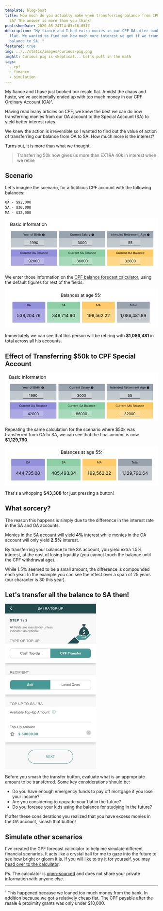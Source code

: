 ```yaml
---
template: blog-post
title: How much do you actually make when transferring balance from CPF OA to
  SA? The answer is more than you think!
publishedDate: 2020-08-24T14:03:16.051Z
description: "My fiance and I had extra monies in our CPF OA after booking a
  flat. We wanted to find out how much more interest we get if we transfer the
  balance to SA. "
featured: true
img: ../../static/images/curious-pig.png
imgAlt: Curious pig is skeptical... Let's pull in the math
tags:
  - cpf
  - finance
  - simulation
---
```

My fiance and I have just booked our resale flat. Amidst the chaos and haste, we've accidentally ended up with too much money in our CPF Ordinary Account (OA)¹.

Having read many articles on CPF, we knew the best we can do now transferring monies from our OA account to the Special Account (SA) to yield better interest rates.

We knew the action is irreversible so I wanted to find out the value of action of transferring our balance from OA to SA. How much more is the interest?

Turns out, it is more than what we thought.

> Transferring 50k now gives us more than EXTRA 40k in interest when we retire

## Scenario

Let's imagine the scenario, for a fictitious CPF account with the following balances:

```txt
OA - $92,000
SA - $36,000
MA - $32,000
```

![CPF balances before transfer](../../static/images/cpf-forecast-balance-before-transfer.png)

We enter those information on the [CPF balance forecast calculator](/tools/cpf-forecast), using the default figures for rest of the fields.

![CPF forecast before transfer](../../static/images/cpf-forecast-before-transfer.png)

Immediately we can see that this person will be retiring with **\$1,086,481** in total across all his accounts.

## Effect of Transferring \$50k to CPF Special Account

![CPF balances after transfer](../../static/images/cpf-forecast-balance-after-transfer.png)

Repeating the same calculation for the scenario where $50k was transferred from OA to SA, we can see that the final amount is now **\$1,129,790**.

![CPF forecast after transfer](../../static/images/cpf-forecast-after-transfer.png)

That's a whopping **\$43,308** for just pressing a button!

## What sorcery?

The reason this happens is simply due to the difference in the interest rate in the SA and OA accounts.

Monies in the SA account will yield **4%** interest while monies in the OA account will only yield **2.5%** interest.

By transferring your balance to the SA account, you yield extra 1.5% interest, at the cost of losing liquidity (you cannot touch the balance until the CPF withdrawal age).

While 1.5% seemed to be a small amount, the difference is compounded each year. In the example you can see the effect over a span of 25 years (our character is 30 this year).

## Let's transfer all the balance to SA then!

![Smash that button!](../../static/images/cpf-app-transfer-oa-sa.png)

Before you smash the transfer button, evaluate what is an appropriate amount to be transferred. Some key considerations should be:

- Do you have enough emergency funds to pay off mortgage if you lose your income?
- Are you considering to upgrade your flat in the future?
- Do you foresee your kids using the balance for studying in the future?

If after these considerations you realized that you have excess monies in the OA account, smash that button!

## Simulate other scenarios

I've created the CPF forecast calculator to help me simulate different financial scenarios. It acts like a crystal ball for me to gaze into the future to see how bright or gloom it is. If you will like to try it for yourself, you may [head over to the calculator](/tools/cpf-forecast).

Ps. The calculator is [open-sourced](https://github.com/yehjxraymond/geeksg-blog/blob/master/src/components/interactive/cpf/index.tsx) and does not share your private information with anyone else.

---

¹ This happened because we loaned too much money from the bank. In addition because we got a relatively cheap flat. The CPF payable after the resale & proximity grants was only under \$10,000.
